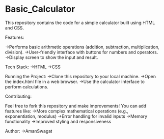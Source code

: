 # Basic_Calculator
This repository contains the code for a simple calculator built using HTML and CSS.

Features:

->Performs basic arithmetic operations (addition, subtraction, multiplication, division).
->User-friendly interface with buttons for numbers and operators.
->Display screen to show the input and result.

Tech Stack:
->HTML
->CSS

Running the Project:
->Clone this repository to your local machine.
->Open the index.html file in a web browser.
->Use the calculator interface to perform calculations.

Contributing:

Feel free to fork this repository and make improvements! You can add features like:
->More complex mathematical operations (e.g., exponentiation, modulus)
->Error handling for invalid inputs
->Memory functionality
->Improved styling and responsiveness

Author:
->AmanSwagat



